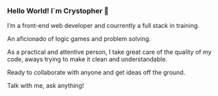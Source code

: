 ### Hello World! I´m Crystopher 👋

I’m a front-end web developer and courrently a full stack in training. 

An aficionado of logic games and problem solving. 

As a practical and attentive person, I take great care of the quality of my code, aways trying to make it clean and understandable.  

Ready to collaborate with anyone and get ideas off the ground.  

Talk with me, ask anything! 
